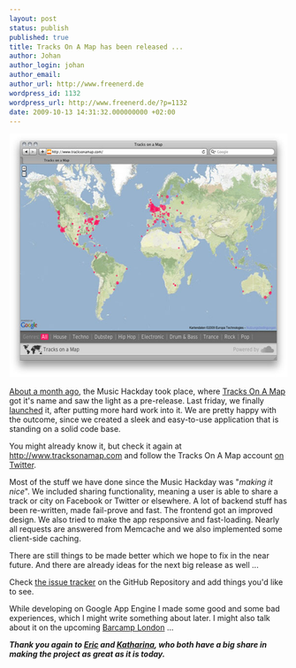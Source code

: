 ```yaml
---
layout: post
status: publish
published: true
title: Tracks On A Map has been released ...
author: Johan
author_login: johan
author_email:
author_url: http://www.freenerd.de
wordpress_id: 1132
wordpress_url: http://www.freenerd.de/?p=1132
date: 2009-10-13 14:31:32.000000000 +02:00
---
```

<img src="/assets/tracksonamap.jpg" alt="tracksonamap screenshot" title="tracksonamap screenshot" width="570" height="441" class="aligncenter size-full wp-image-1135" />

<a href="http://www.freenerd.de/archives/2009/1112/">About a month ago</a>, the Music Hackday took place, where <a href="http://www.tracksonamap.com">Tracks On A Map</a> got it's name and saw the light as a pre-release. Last friday, we finally <a href="http://blog.soundcloud.com/2009/10/09/tracksonamap/">launched</a> it, after putting more hard work into it. We are pretty happy with the outcome, since we created a sleek and easy-to-use application that is standing on a solid code base.

You might already know it, but check it again at <a href="http://www.tracksonamap.com ">http://www.tracksonamap.com</a> and follow the Tracks On A Map account <a href="http://www.twitter.com/tracksonamap">on Twitter</a>.

Most of the stuff we have done since the Music Hackday was "<em>making it nice</em>". We included sharing functionality, meaning a user is able to share a track or city on Facebook or Twitter or elsewhere. A lot of backend stuff has been re-written, made fail-prove and fast. The frontend got an improved design. We also tried to make the app responsive and fast-loading. Nearly all requests are answered from Memcache and we also implemented some client-side caching.

There are still things to be made better which we hope to fix in the near future. And there are already ideas for the next big release as well ...

Check <a href="http://github.com/freenerd/SoundCloud-Map/issues">the issue tracker</a> on the GitHub Repository and add things you'd like to see.

While developing on Google App Engine I made some good and some bad experiences, which I might write something about later. I might also talk about it on the upcoming <a href="http://www.barcamplondon.org/">Barcamp London</a> ...

<em><strong>Thank you again to <a href="http://eric.wahlforss.com">Eric</a> and <a href="http://the-daily-mess.de">Katharina</a>, who both have a big share in making the project as great as it is today.</strong></em>
